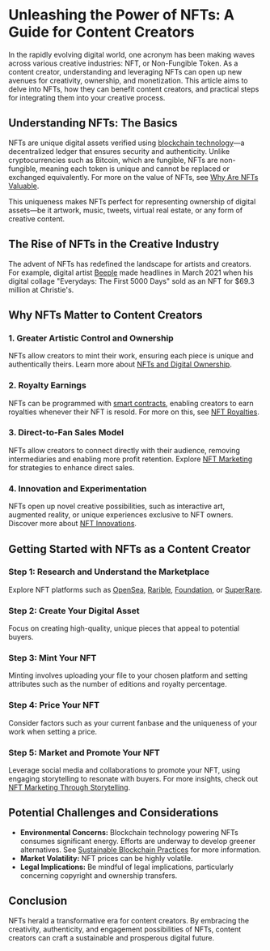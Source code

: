 # Unleashing the Power of NFTs: A Guide for Content Creators

In the rapidly evolving digital world, one acronym has been making waves across various creative industries: NFT, or Non-Fungible Token. As a content creator, understanding and leveraging NFTs can open up new avenues for creativity, ownership, and monetization. This article aims to delve into NFTs, how they can benefit content creators, and practical steps for integrating them into your creative process.

## Understanding NFTs: The Basics

NFTs are unique digital assets verified using [blockchain technology](https://en.wikipedia.org/wiki/Blockchain)—a decentralized ledger that ensures security and authenticity. Unlike cryptocurrencies such as Bitcoin, which are fungible, NFTs are non-fungible, meaning each token is unique and cannot be replaced or exchanged equivalently. For more on the value of NFTs, see [Why Are NFTs Valuable](https://www.license-token.com/wiki/why-are-nf-ts-valuable).

This uniqueness makes NFTs perfect for representing ownership of digital assets—be it artwork, music, tweets, virtual real estate, or any form of creative content.

## The Rise of NFTs in the Creative Industry

The advent of NFTs has redefined the landscape for artists and creators. For example, digital artist [Beeple](https://en.wikipedia.org/wiki/Beeple_(artist)) made headlines in March 2021 when his digital collage "Everydays: The First 5000 Days" sold as an NFT for $69.3 million at Christie's.

## Why NFTs Matter to Content Creators

### 1. Greater Artistic Control and Ownership

NFTs allow creators to mint their work, ensuring each piece is unique and authentically theirs. Learn more about [NFTs and Digital Ownership](https://www.license-token.com/wiki/nf-ts-and-digital-ownership).

### 2. Royalty Earnings

NFTs can be programmed with [smart contracts](https://en.wikipedia.org/wiki/Smart_contract), enabling creators to earn royalties whenever their NFT is resold. For more on this, see [NFT Royalties](https://www.license-token.com/wiki/nft-royalties).

### 3. Direct-to-Fan Sales Model

NFTs allow creators to connect directly with their audience, removing intermediaries and enabling more profit retention. Explore [NFT Marketing](https://www.license-token.com/wiki/what-is-nft-marketing) for strategies to enhance direct sales.

### 4. Innovation and Experimentation

NFTs open up novel creative possibilities, such as interactive art, augmented reality, or unique experiences exclusive to NFT owners. Discover more about [NFT Innovations](https://www.license-token.com/wiki/nft-innovations).

## Getting Started with NFTs as a Content Creator

### Step 1: Research and Understand the Marketplace

Explore NFT platforms such as [OpenSea](https://opensea.io/), [Rarible](https://rarible.com/), [Foundation](https://foundation.app/), or [SuperRare](https://superrare.com/).

### Step 2: Create Your Digital Asset

Focus on creating high-quality, unique pieces that appeal to potential buyers.

### Step 3: Mint Your NFT

Minting involves uploading your file to your chosen platform and setting attributes such as the number of editions and royalty percentage.

### Step 4: Price Your NFT

Consider factors such as your current fanbase and the uniqueness of your work when setting a price.

### Step 5: Market and Promote Your NFT

Leverage social media and collaborations to promote your NFT, using engaging storytelling to resonate with buyers. For more insights, check out [NFT Marketing Through Storytelling](https://www.license-token.com/wiki/nft-marketing-through-storytelling).

## Potential Challenges and Considerations

- **Environmental Concerns:** Blockchain technology powering NFTs consumes significant energy. Efforts are underway to develop greener alternatives. See [Sustainable Blockchain Practices](https://www.license-token.com/wiki/sustainable-blockchain-practices) for more information.
- **Market Volatility:** NFT prices can be highly volatile.
- **Legal Implications:** Be mindful of legal implications, particularly concerning copyright and ownership transfers.

## Conclusion

NFTs herald a transformative era for content creators. By embracing the creativity, authenticity, and engagement possibilities of NFTs, content creators can craft a sustainable and prosperous digital future.